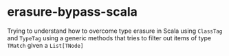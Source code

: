 # erasure-bypass-scala
Trying to understand how to overcome type erasure in Scala using `ClassTag` and `TypeTag` using a generic methods that tries to filter out items of type `TMatch` given a `List[TNode]`
